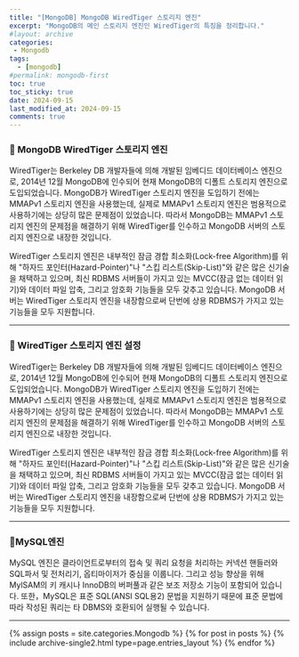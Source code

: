 ```yaml
---
title: "[MongoDB] MongoDB WiredTiger 스토리지 엔진"
excerpt: "MongoDB의 메인 스토리지 엔진인 WiredTiger의 특징을 정리합니다."
#layout: archive
categories:
 - Mongodb
tags:
  - [mongodb]
#permalink: mongodb-first
toc: true
toc_sticky: true
date: 2024-09-15
last_modified_at: 2024-09-15
comments: true
---
```

### 🚀 MongoDB WiredTiger 스토리지 엔진
WiredTiger는 Berkeley DB 개발자들에 의해 개발된 임베디드 데이터베이스 엔진으로, 2014년 12월 MongoDB에 인수되어 현재 MongoDB의 디폴트 스토리지 엔진으로 도입되었습니다. MongoDB가 WiredTiger 스토리지 엔진을 도입하기 전에는 MMAPv1 스토리지 엔진을 사용했는데, 실제로 MMAPv1 스토리지 엔진은 범용적으로 사용하기에는 상당히 많은 문제점이 있었습니다. 따라서 MongoDB는 MMAPv1 스토리지 엔진의 문제점을 해결하기 위해 WiredTiger를 인수하고 MongoDB 서버의 스토리지 엔진으로 내장한 것입니다.

WiredTiger 스토리지 엔진은 내부적인 잠금 경합 최소화(Lock-free Algorithm)를 위해 "하자드 포인터(Hazard-Pointer)"나 "스킵 리스트(Skip-List)"와 같은 많은 신기술을 채택하고 있으며, 최신 RDBMS 서버들이 가지고 있는 MVCC(잠금 없는 데이터 읽기)와 데이터 파일 압축, 그리고 암호화 기능들을 모두 갖추고 있습니다. MongoDB 서버는 WiredTiger 스토리지 엔진을 내장함으로써 단번에 상용 RDBMS가 가지고 있는 기능들을 모두 지원합니다.

---

### 🚀 WiredTiger 스토리지 엔진 설정
WiredTiger는 Berkeley DB 개발자들에 의해 개발된 임베디드 데이터베이스 엔진으로, 2014년 12월 MongoDB에 인수되어 현재 MongoDB의 디폴트 스토리지 엔진으로 도입되었습니다. MongoDB가 WiredTiger 스토리지 엔진을 도입하기 전에는 MMAPv1 스토리지 엔진을 사용했는데, 실제로 MMAPv1 스토리지 엔진은 범용적으로 사용하기에는 상당히 많은 문제점이 있었습니다. 따라서 MongoDB는 MMAPv1 스토리지 엔진의 문제점을 해결하기 위해 WiredTiger를 인수하고 MongoDB 서버의 스토리지 엔진으로 내장한 것입니다.

WiredTiger 스토리지 엔진은 내부적인 잠금 경합 최소화(Lock-free Algorithm)를 위해 "하자드 포인터(Hazard-Pointer)"나 "스킵 리스트(Skip-List)"와 같은 많은 신기술을 채택하고 있으며, 최신 RDBMS 서버들이 가지고 있는 MVCC(잠금 없는 데이터 읽기)와 데이터 파일 압축, 그리고 암호화 기능들을 모두 갖추고 있습니다. MongoDB 서버는 WiredTiger 스토리지 엔진을 내장함으로써 단번에 상용 RDBMS가 가지고 있는 기능들을 모두 지원합니다.

---
### 🚀MySQL엔진
MySQL 엔진은 클라이언트로부터의 접속 및 쿼리 요청을 처리하는 커넥션 핸들러와 SQL파서 및 전처리기, 옵티마이저가 중심을 이룹니다. 그리고 성능 향상을 위해 MylSAM의 키 캐시나 InnoDB의 버퍼풀과 같은 보조 저장소 기능이 포함되어 있습니다. 또한，MySQL은 표준 SQL(ANSI SQL용2) 문법을 지원하기 때문에 표준 문법에 따라 작성된 쿼리는 타 DBMS와 호환되어 실행될 수 있습니다.

---

{% assign posts = site.categories.Mongodb %}
{% for post in posts %} {% include archive-single2.html type=page.entries_layout %} {% endfor %}